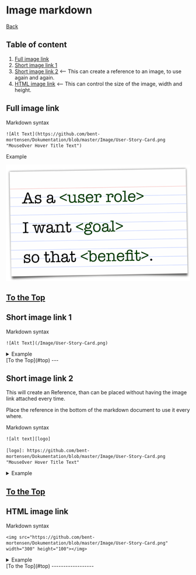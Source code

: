 <a name="top"></a>
# Image markdown
[Back](https://github.com/bent-mortensen/Dokumentation#top "Back to main page.")

## Table of content 
1. [Full image link](#fullimagelink)
2. [Short image link 1](#shortimagelink1)
3. [Short image link 2](#shortimagelink2) <-- This can create a reference to an image, to use again and again. 
4. [HTML image link](#htmlimagelink) <-- This can control the size of the image, width and height.

<a name="fullimagelink"></a>
## Full image link

Markdown syntax
```
![Alt Text](https://github.com/bent-mortensen/Dokumentation/blob/master/Image/User-Story-Card.png "MouseOver Hover Title Text")
```
Example  

![Alt Text](https://github.com/bent-mortensen/Dokumentation/blob/master/Image/User-Story-Card.png "MouseOver Hover Title Text")

[To the Top](#top)
------------------

<a name="shortimagelink1"></a>
## Short image link 1

Markdown syntax
```
![Alt Text](/Image/User-Story-Card.png)
```
<details><summary>Example</summary>
  
![Alt Text](/Image/User-Story-Card.png)  

</details>
[To the Top](#top)
---

<a name="shortimagelink2"></a>
## Short image link 2

This will create an Reference, than can be placed without having the image link attached every time.

Place the reference in the bottom of the markdown document to use it every where.

Markdown syntax
```
![alt text][logo]

[logo]: https://github.com/bent-mortensen/Dokumentation/blob/master/Image/User-Story-Card.png "MouseOver Hover Title Text"
```
<details><summary>Example</summary>
  
![alt text][logo]

</details>

[logo]: https://github.com/bent-mortensen/Dokumentation/blob/master/Image/User-Story-Card.png "MouseOver Hover Title Text"

[To the Top](#top)
------------------

<a name="htmlimagelink"></a>
## HTML image link

Markdown syntax
```
<img src="https://github.com/bent-mortensen/Dokumentation/blob/master/Image/User-Story-Card.png" width="300" height="100"></img>
```
<details><summary>Example</summary>
  
<img src="https://github.com/bent-mortensen/Dokumentation/blob/master/Image/User-Story-Card.png" width="300" height="100"></img>

</details>
[To the Top](#top)
------------------
